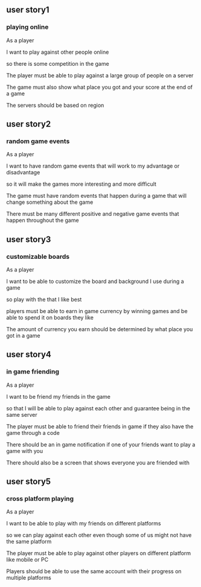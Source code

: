 ## user story1

### playing online

As a player 

I want to play against other people online 

so there is some competition in the game

The player must be able to play against a large group of people on a server

The game must also show what place you got and your score at the end of a game

The servers should be based on region

## user story2

### random game events

As a player

I want to have random game events that will work to my advantage or disadvantage

so it will make the games more interesting and more difficult

The game must have random events that happen during a game that will change something about the game

There must be many different positive and negative game events that happen throughout the game

## user story3

### customizable boards

As a player 

I want to be able to customize the board and background I use during a game

so play with the that I like best

players must be able to earn in game currency by winning games and be able to spend it on boards they like

The amount of currency you earn should be determined by what place you got in a game

## user story4

### in game friending

As a player 

I want to be friend my friends in the game 

so that I will be able to play against each other and guarantee being in the same server

The player must be able to friend their friends in game if they also have the game through a code 

There should be an in game notification if one of your friends want to play a game with you

There should also be a screen that shows everyone you are friended with

## user story5

### cross platform playing

As a player 

I want to be able to play with my friends on different platforms

so we can play against each other even though some of us might not have the same platform

The player must be able to play against other players on different platform like mobile or PC

Players should be able to use the same account with their progress on multiple platforms